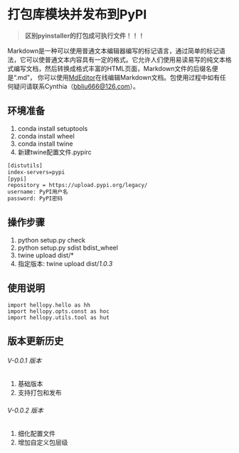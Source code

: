 # 打包库模块并发布到PyPI

>**区别pyinstaller的打包成可执行文件！！！**

Markdown是一种可以使用普通文本编辑器编写的标记语言，通过简单的标记语法，它可以使普通文本内容具有一定的格式。它允许人们使用易读易写的纯文本格式编写文档，然后转换成格式丰富的HTML页面，Markdown文件的后缀名便是“.md”， 你可以使用[MdEditor](http://www.mdeditor.com/)在线编辑Markdown文档。包使用过程中如有任何疑问请联系Cynthia（bbliu666@126.com）。

## 环境准备
1. conda install setuptools
2. conda install wheel
3. conda install twine
4. 新建twine配置文件.pypirc

``` html
[distutils]
index-servers=pypi
[pypi]
repository = https://upload.pypi.org/legacy/
username: PyPI用户名
password: PyPI密码
```
## 操作步骤
1. python setup.py check
2. python setup.py sdist bdist_wheel
3. twine upload dist/*
4. 指定版本: twine upload dist/*1.0.3*

## 使用说明
```
import hellopy.hello as hh
import hellopy.opts.const as hoc
import hellopy.utils.tool as hut
```

## 版本更新历史
###### V-0.0.1 版本
1. 基础版本
2. 支持打包和发布

###### V-0.0.2 版本
1. 细化配置文件
2. 增加自定义包层级
